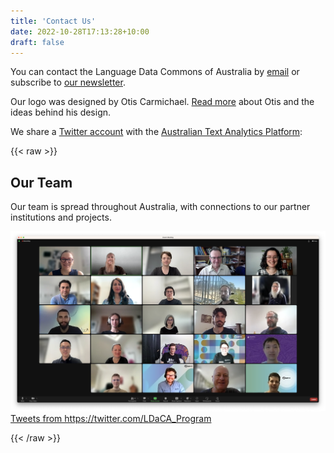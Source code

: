 ```yaml
---
title: 'Contact Us'
date: 2022-10-28T17:13:28+10:00
draft: false
---
```


You can contact the Language Data Commons of Australia by [email](mailto:info@ldaca.edu.au) or subscribe to [our newsletter](http://eepurl.com/irhylw).

Our logo was designed by Otis Carmichael. [Read more](/designer) about Otis and the ideas behind his design.

We share a [Twitter account](https://twitter.com/LDaCA_Program) with the [Australian Text Analytics Platform](https://www.atap.edu.au):<br>


{{< raw >}}
<div class="flex_container">
    <div class="flex_item">
        <h2>Our Team</h2>
        <p>Our team is spread throughout Australia, with connections to our partner institutions and projects. </p>
        <img src="/contact/ldaca-team.png">
    </div>
    <div class="twitter flex_item"> 
        <a class="twitter-timeline"
            href="https://twitter.com/LDaCA_Program"
            data-height="1000"
            data-width="600"
            data-chrome="nofooter noborders">
            Tweets from https://twitter.com/LDaCA_Program
        </a>
    </div>
</div>

{{< /raw >}}